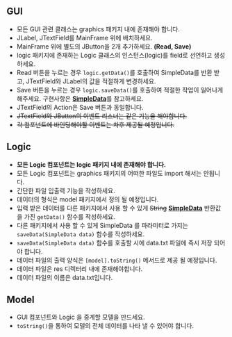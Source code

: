 ## GUI
- 모든 GUI 관련 클래스는 graphics 패키지 내에 존재해야 합니다.
- JLabel, JTextField를 MainFrame 위에 배치하세요.
- MainFrame 위에 별도의 JButton을 2개 추가하세요. **(Read, Save)**
- logic 패키지에 존재하는 Logic 클래스의 인스턴스(logic)를 field로 선언하고 생성하세요.
- Read 버튼을 누르는 경우 `logic.getData()`를 호출하여 SimpleData를 반환 받고, JTextField와 JLabel의 값을 적절하게 변경하세요.
- Save 버튼을 누르는 경우 `logic.saveData()`를 호출하여 적절한 작업이 일어나게 해주세요. 구현사항은 [**SimpleData**](/src/kasania/model/SimpleData.java)를 참고하세요.
- JTextField의 Action은 Save 버튼과 동일합니다.
- ~~JTextField와 JButton의 이벤트 리스너는 같은 기능을 해야합니다.~~
- ~~각 컴포넌트에 바인딩해야할 이벤트는 차후 제공될 예정입니다.~~

## Logic
- **모든 Logic 컴포넌트는 logic 패키지 내에 존재해야 합니다.**
- 모든 Logic 컴포넌트는 graphics 패키지의 어떠한 파일도 import 해서는 안됩니다.
- 간단한 파일 입출력 기능을 작성하세요.
- 데이터의 형식은 model 패키지에서 정의 될 예정입니다.
- 입력 받은 데이터를 다른 패키지에서 사용 할 수 있게 ~~String~~ [**SimpleData**](/src/kasania/model/SimpleData.java) 반환값을 가진 `getData()` 함수를 작성하세요.
- 다른 패키지에서 사용 할 수 있게 SimpleData 를 파라미터로 가지는 `saveData(SimpleData data)` 함수를 작성하세요.
- `saveData(SimpleData data)` 함수를 호출할 시에 data.txt 파일에 즉시 저장 되어야 합니다.
- 데이터 파일의 출력 양식은 `[model].toString()` 메서드로 제공 될 예정입니다.
- 데이터 파일은 res 디렉터리 내에 존재해야합니다.
- 데이터 파일의 이름은 data.txt입니다.

## Model
- GUI 컴포넌트와 Logic 을 중계할 모델을 만드세요.
- `toString()`을 통하여 모델의 전체 데이터를 나타 낼 수 있어야 합니다.